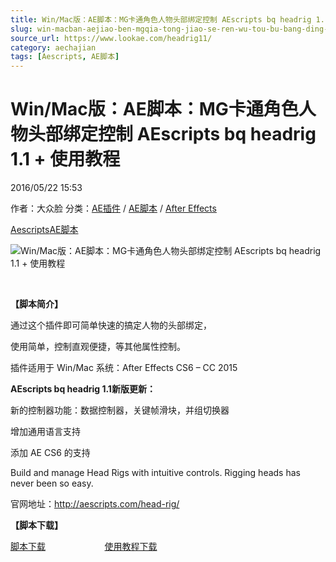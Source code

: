 ```yaml
---
title: Win/Mac版：AE脚本：MG卡通角色人物头部绑定控制 AEscripts bq headrig 1.1 + 使用教程
slug: win-macban-aejiao-ben-mgqia-tong-jiao-se-ren-wu-tou-bu-bang-ding-kong-zhi-aescripts-bq-headrig-1-1-shi-yong-jiao-cheng
source_url: https://www.lookae.com/headrig11/
category: aechajian
tags: [Aescripts, AE脚本]
---
```

# Win/Mac版：AE脚本：MG卡通角色人物头部绑定控制 AEscripts bq headrig 1.1 + 使用教程

2016/05/22 15:53

作者：大众脸
分类：[AE插件](https://www.lookae.com/after-effects/aechajian/) / [AE脚本](https://www.lookae.com/after-effects/aescripts/) / [After Effects](https://www.lookae.com/after-effects/)

[Aescripts](https://www.lookae.com/tag/aescripts/)[AE脚本](https://www.lookae.com/tag/ae%e8%84%9a%e6%9c%ac/)

![Win/Mac版：AE脚本：MG卡通角色人物头部绑定控制 AEscripts bq headrig 1.1 + 使用教程](https://img.alicdn.com/imgextra/i3/705956171/TB2pMalopXXXXXOXXXXXXXXXXXX_!!705956171.gif "Win/Mac版：AE脚本：MG卡通角色人物头部绑定控制 AEscripts bq headrig 1.1 + 使用教程-LookAE.com")

[﻿](https://cloud.video.taobao.com//play/u/705956171/p/1/e/6/t/1/38222417.mp4)

**【脚本简介】**

通过这个插件即可简单快速的搞定人物的头部绑定，

使用简单，控制直观便捷，等其他属性控制。

插件适用于 Win/Mac 系统：After Effects CS6 – CC 2015

**AEscripts bq headrig 1.1新版更新：**

新的控制器功能：数据控制器，关键帧滑块，并组切换器

增加通用语言支持

添加 AE CS6 的支持

Build and manage Head Rigs with intuitive controls. Rigging heads has never been so easy.

官网地址：http://aescripts.com/head-rig/

**【脚本下载】**

[脚本下载](http://lookae.ctfile.com/fs/Gut151212584)                        [使用教程下载](http://lookae.ctfile.com/fs/IAk150247592)
